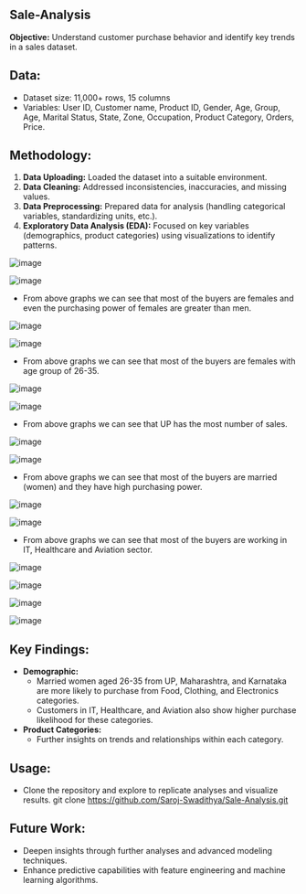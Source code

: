 ## Sale-Analysis
**Objective:** Understand customer purchase behavior and identify key trends in a sales dataset.

## Data:

* Dataset size: 11,000+ rows, 15 columns
* Variables: User ID,	Customer name,	Product ID,	Gender,	Age, Group,	Age,	Marital Status,	State,	Zone,	Occupation,	Product Category,	Orders,	Price.

## Methodology:

1. **Data Uploading:** Loaded the dataset into a suitable environment.
2. **Data Cleaning:** Addressed inconsistencies, inaccuracies, and missing values.
3. **Data Preprocessing:** Prepared data for analysis (handling categorical variables, standardizing units, etc.).
4. **Exploratory Data Analysis (EDA):** Focused on key variables (demographics, product categories) using visualizations to identify patterns.
   
![image](https://github.com/Saroj-Swadithya/Sale-Analysis/assets/131875995/4f758dc8-55f6-4650-9c07-1fb31fb3be2a)

![image](https://github.com/Saroj-Swadithya/Sale-Analysis/assets/131875995/e1a083cb-2408-4c47-aa35-b055f088d0de)

* From above graphs we can see that most of the buyers are females and even the purchasing power of females are greater than men.
  
![image](https://github.com/Saroj-Swadithya/Sale-Analysis/assets/131875995/76dc896a-b92b-450d-ad9b-4a2d90ab5b6e)

![image](https://github.com/Saroj-Swadithya/Sale-Analysis/assets/131875995/1703a498-bd55-4e20-bd94-88ed2b604bfe)

* From above graphs we can see that most of the buyers are females with age group of 26-35.

![image](https://github.com/Saroj-Swadithya/Sale-Analysis/assets/131875995/87e8d447-a611-4129-adf7-2df7b56e2881)

![image](https://github.com/Saroj-Swadithya/Sale-Analysis/assets/131875995/cedb98fc-7597-4b68-bfae-eec85d591ece)

* From above graphs we can see that UP has the most number of sales.

![image](https://github.com/Saroj-Swadithya/Sale-Analysis/assets/131875995/4c264598-14df-4d10-849b-a4a7da499ca8)

![image](https://github.com/Saroj-Swadithya/Sale-Analysis/assets/131875995/4927e5c9-e3a8-4eef-8455-de9eed138ff5)

* From above graphs we can see that most of the buyers are married (women) and they have high purchasing power.

![image](https://github.com/Saroj-Swadithya/Sale-Analysis/assets/131875995/be5e6d2e-bdc0-462b-8fc9-d4188df4e131)

![image](https://github.com/Saroj-Swadithya/Sale-Analysis/assets/131875995/f89f26c4-4733-4475-bb67-3ad965b2e609)

* From above graphs we can see that most of the buyers are working in IT, Healthcare and Aviation sector.

![image](https://github.com/Saroj-Swadithya/Sale-Analysis/assets/131875995/cc2b86ec-ae50-4a92-b5f1-6d475a9e967c)

![image](https://github.com/Saroj-Swadithya/Sale-Analysis/assets/131875995/d4b134d2-5f15-4183-8b83-00ac7b119d61)

![image](https://github.com/Saroj-Swadithya/Sale-Analysis/assets/131875995/0e565ed4-0af4-437b-895a-0e53af5d7141)

![image](https://github.com/Saroj-Swadithya/Sale-Analysis/assets/131875995/82ca5382-3cb5-4e1f-b615-51fe0ddbea45)

## Key Findings:

* **Demographic:**
    * Married women aged 26-35 from UP, Maharashtra, and Karnataka are more likely to purchase from Food, Clothing, and Electronics categories.
    * Customers in IT, Healthcare, and Aviation also show higher purchase likelihood for these categories.
* **Product Categories:**
    * Further insights on trends and relationships within each category.

## Usage:

* Clone the repository and explore to replicate analyses and visualize results.
git clone https://github.com/Saroj-Swadithya/Sale-Analysis.git

## Future Work:

* Deepen insights through further analyses and advanced modeling techniques.
* Enhance predictive capabilities with feature engineering and machine learning algorithms.
